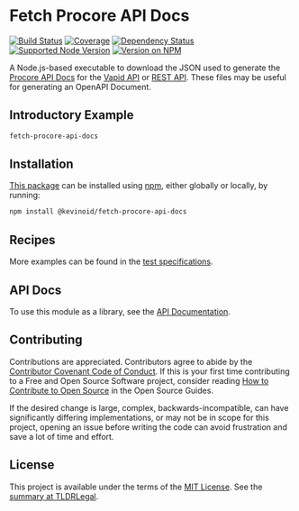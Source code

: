 Fetch Procore API Docs
======================

[![Build Status](https://img.shields.io/github/actions/workflow/status/kevinoid/fetch-procore-api-docs/node.js.yml?branch=main&style=flat&label=build)](https://github.com/kevinoid/fetch-procore-api-docs/actions?query=branch%3Amain)
[![Coverage](https://img.shields.io/codecov/c/github/kevinoid/fetch-procore-api-docs/main.svg?style=flat)](https://app.codecov.io/gh/kevinoid/fetch-procore-api-docs/branch/main)
[![Dependency Status](https://img.shields.io/librariesio/release/npm/@kevinoid/fetch-procore-api-docs.svg?style=flat)](https://libraries.io/npm/@kevinoid%2Ffetch-procore-api-docs)
[![Supported Node Version](https://img.shields.io/node/v/@kevinoid/fetch-procore-api-docs.svg?style=flat)](https://www.npmjs.com/package/@kevinoid/fetch-procore-api-docs)
[![Version on NPM](https://img.shields.io/npm/v/@kevinoid/fetch-procore-api-docs.svg?style=flat)](https://www.npmjs.com/package/@kevinoid/fetch-procore-api-docs)

A Node.js-based executable to download the JSON used to generate the [Procore
API Docs](https://developers.procore.com/documentation/introduction) for the
[Vapid API](https://developers.procore.com/documentation/vapid-deprecation) or
[REST API](https://developers.procore.com/documentation/rest-api-overview).
These files may be useful for generating an OpenAPI Document.

## Introductory Example

```sh
fetch-procore-api-docs
```

## Installation

[This package](https://www.npmjs.com/package/@kevinoid/fetch-procore-api-docs) can be
installed using [npm](https://www.npmjs.com/), either globally or locally, by
running:

```sh
npm install @kevinoid/fetch-procore-api-docs
```

## Recipes

More examples can be found in the [test
specifications](https://kevinoid.github.io/fetch-procore-api-docs/spec).

## API Docs

To use this module as a library, see the [API
Documentation](https://kevinoid.github.io/fetch-procore-api-docs/api).

## Contributing

Contributions are appreciated.  Contributors agree to abide by the [Contributor
Covenant Code of
Conduct](https://www.contributor-covenant.org/version/1/4/code-of-conduct.html).
If this is your first time contributing to a Free and Open Source Software
project, consider reading [How to Contribute to Open
Source](https://opensource.guide/how-to-contribute/)
in the Open Source Guides.

If the desired change is large, complex, backwards-incompatible, can have
significantly differing implementations, or may not be in scope for this
project, opening an issue before writing the code can avoid frustration and
save a lot of time and effort.

## License

This project is available under the terms of the [MIT License](LICENSE.txt).
See the [summary at TLDRLegal](https://tldrlegal.com/license/mit-license).
